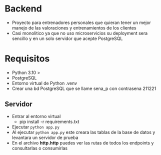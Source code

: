 # Backend

- Proyecto para entrenadores personales que quieran tener un mejor manejo de las valoraciones y entrenamientos de los clientes
- Casi monolitico ya que no uso microservicios su deployment sera sencillo y en un solo servidor que acepte PostgreSQL

# Requisitos

- Python 3.10 >
- PostgreSQL
- Entorno virtual de Python .venv
- Crear una bd PostgreSQL que se llame sena_p con contrasena 211221

## Servidor

- Entrar al entorno virtual
  - pip install -r requirements.txt
- Ejecutar `python app.py`
- Al ejecutar `python app.py` este creara las tablas de la base de datos y levantara un servidor de prueba
- En el archivo **http.http** puedes ver las rutas de todos los endpoints y consultarlas o consumirlas
